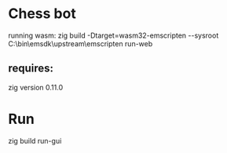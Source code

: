 # Chess bot

running wasm:
zig build -Dtarget=wasm32-emscripten  --sysroot C:\bin\emsdk\upstream\emscripten run-web

## requires:
zig version 0.11.0

# Run
zig build run-gui